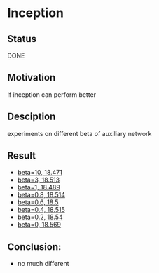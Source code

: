 # Inception

## Status

DONE

## Motivation

If inception can perform better

## Desciption

experiments on different beta of auxiliary network

## Result

- [beta=10, 18.471](https://wandb.ai/wangyashuu/PetfinderPawpularity/runs/2p4gcswf)
- [beta=3, 18.513](https://wandb.ai/wangyashuu/PetfinderPawpularity/runs/ajoat1r6)
- [beta=1, 18.489](https://wandb.ai/wangyashuu/PetfinderPawpularity/runs/3l225rw8)
- [beta=0.8, 18.514](https://wandb.ai/wangyashuu/PetfinderPawpularity/runs/1f6v28qx)
- [beta=0.6, 18.5](https://wandb.ai/wangyashuu/PetfinderPawpularity/runs/2k7et7sm)
- [beta=0.4, 18.515](https://wandb.ai/wangyashuu/PetfinderPawpularity/runs/82vxtat6)
- [beta=0.2, 18.54](https://wandb.ai/wangyashuu/PetfinderPawpularity/runs/3t20mnxr)
- [beta=0, 18.569](https://wandb.ai/wangyashuu/PetfinderPawpularity/runs/3cy49m6q)

## Conclusion:

- no much different
